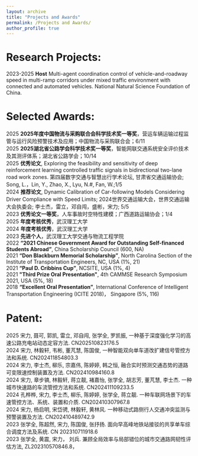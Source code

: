 ```yaml
---
layout: archive
title: "Projects and Awards"
permalink: /Projects and Awards/
author_profile: true
---
```


# Research Projects:
2023-2025  **Host**  Multi-agent coordination control of vehicle-and-roadway speed in multi-ramp corridors under mixed traffic environment with connected and automated vehicles. National Natural Science Foundation of China. <br>
<!--
2023-2024  **Host**  Control strategy of hybrid network connected vehicle-flow agent on bottleneck roadways. Open Project of Zhejiang Provincial Engineering Research Center for Intelligent Transportation (Key project). <br>
2023-2025  **Host**  Congestion control strategy of urban multi-ramp expressway under CAV environment. Wuhan Knowledge Innovation Project (Dawn Project). <br>
2023-2024  **Host**  Research on intelligent highway management system. Fundamental Research Funds for the Central Universities. <br>
2020-2022. **Major Completer**. Impact of Connected and Autonomous Vehicles (CAVs) on North Carolina’s Transportation System and Associated Revenue. NCDOT Project, NC Transportation Center of Excellence in Connected and Autonomous Vehicle Technology(NC-CAV) Sponsored.  <br>
2019-2022. **Major Completer**. Spatiotemporal Patterns and Crash Injury Severity Factors Identification. USDOT CAMMSE Transportation Research Center Sponsored. <br>
-->
# Selected Awards:
2025	**2025年度中国物流与采购联合会科学技术奖一等奖**，营运车辆运输过程监管与运行风险预警技术及应用；中国物流与采购联合会；6/11<br>
2025	**2025湖北省公路学会科学技术奖一等奖**，智能网联交通系统安全评价技术及其测评体系；湖北省公路学会；10/14<br>
2025	**优秀论文**, Exploring the feasibility and sensitivity of deep reinforcement learning controlled traffic signals in bidirectional two-lane road work zones. 第四届数字交通与智慧出行学术论坛, 甘肃省交通运输协会; Song, L.，Lin, Y., Zhao, X., Lyu, N.#, Fan, W.;1/5<br>
2024	**推荐论文**, Dynamic Calibration of Car-following Models Considering Driver Compliance with Speed Limits; 2024世界交通运输大会，世界交通运输大会执委会; 李士杰，雷立，邓自闯，盛彬，宋力; 5/5<br>
2023	**优秀论文一等奖**，人车事故时空特性建模；广西道路运输协会；1/4<br>
2025 **年度考核优秀**，武汉理工大学 <br>
2024 **年度考核优秀**，武汉理工大学 <br>
2023	**先进个人**，武汉理工大学交通与物流工程学院 <br>
2022 **“2021 Chinese Government Award for Outstanding Self-financed Students Abroad”**, China Scholarship Council (600, NA) <br>
2021 **“Don Blackburn Memorial Scholarship”**, North Carolina Section of the Institute of Transportation Engineers, NC, USA (1%, 21) <br>
2021 **“Paul D. Cribbins Cup”**, NCSITE, USA (1%, 4) <br>
2021 **"Third Prize Oral Presentation"**, 4th CAMMSE Research Symposium 2021, USA (5%, 18) <br>
2018 **“Excellent Oral Presentation”**, International Conference of Intelligent Transportation Engineering (ICITE 2018)， Singapore (5%, 116)  

# Patent: 
2025	宋力, 聂可, 郭凯, 雷立, 邓自闯, 张学全, 罗凯振, 一种基于深度强化学习的高速公路充电站动态定容方法. CN202510823176.5<br>
2024	宋力, 林毅轩, 韦彬, 董芃慧, 陈国俊, 一种智能双向单车道改扩建信号管控方法和系统. CN202411854803.3<br>
2024	宋力, 李士杰, 柳乐, 宗嘉伟, 陈婷婷, 韩之恒, 融合实时预测交通态势的道路可变限速控制装置及方法. CN202410984160.8<br>
2024	宋力, 章步镐, 林毅轩, 蒋立靓, 褚嘉怡, 张学全, 胡志芳, 董芃慧, 李士杰. 一种城市快速路的车流管控方法和系统. CN202411109233.5<br>
2024	孔桦桦, 宋力, 李士杰, 柳乐, 陈婷婷, 张学全, 蒋立靓. 一种车联网场景下的车速管控方法、系统、装置和介质. CN202410307967.8<br>
2024	宋力, 杨启明, 宋岱骋, 林毅轩, 黄林风. 一种移动式路侧行人交通冲突监测与预警装置及方法. CN202410489742.9<br>
2023	张学全, 陈超然, 宋力, 陈国俊, 张抒扬. 面向早高峰地铁站接驳的共享单车综合调度方法及系统. CN 202310711918.6<br>
2023	张学全, 黄震, 宋力， 刘兵. 兼顾全局效率与局部错位的城市交通路网韧性评估方法, ZL202310570846.8，<br>






<!--
## School Level
2018 **“First-Class Scholarship for Postgraduates” & “Excellent Students”** (12%, 34) (40%, 34)  
2017 **“Recommended for Postgraduate Student without Examination”** (2%, 4147)  
2017 **“Excellent Dissertation of Shanghai Maritime University”** (5%, 113)  
2016 **“School Principal Scholarship” & “Excellent Student”** (2%, 113)  
2015 **“School Principal Scholarship” & “Excellent students”** (2%,113)  

-->


<!--
This page is still under developing,
please neglect the following content
{% include base_path %}


{% for post in site.portfolio %}
  {% include archive-single.html %}
{% endfor %}

<table style="width:100%; font-size:22px;">
   <thead>
    <tr>
        <th width="10%">Period</th>
        <th width="40%">Project Title</th>
        <th width="10%">Advisor</th>
        <th width="10%">Position </th>
        <th width="10%">Funding </th>
        <th width="10%">Grant (Share)</th>
        <th width="10%">Remarks </th>
    </tr>
   </thead>
<tbody>
    <tr>
        <td>05/2020-07/2022</td>
        <td>Participate in Research Projects: Impact of Connected and Autonomous Vehicles (CAVs) on North Carolina’s Transportation System and Associated Revenue. 
           </td>
        <td>Wei Fan </td>
        <td>Research Assistant</td>
        <td>NCDOT, NC Transportation Center of Excellence in Connected and Autonomous Vehicle Technology(NC-CAV) </td>
        <td>(124,547 $) </td>
        <td><a href="https://online.fliphtml5.com/jkjxu/hgpn/?1615675920316#p=14">Spotlight</a></td>
    </tr>
      <tr>
        <td>2020-05/2022</td>
        <td>Participate in Research: Spatiotemporal Patterns and Crash Injury Factors Identification.</td>
        <td>Wei Fan </td>
        <td>Research Assistant</td>
        <td>USDOT CAMMSE Transportation Research Center</td>
         <td>--</td>
        <td>--</td>
    </tr>
        
</tbody>
</table>     

-->
